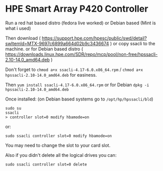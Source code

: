 # HPE Smart Array P420 Controller

Run a red hat based distro (fedora live worked) or Debian based (Mint is what i used)

Then download ( https://support.hpe.com/hpesc/public/swd/detail?swItemId=MTX-9697c6899a664d02b9c3436674 ) or copy ssacli to the machine.
or for Debian based distro ( https://downloads.linux.hpe.com/SDR/repo/mcp/pool/non-free/hpssacli-2.10-14.0_amd64.deb )

Don't forget to `chmod a+x ssacli-4.17-6.0.x86_64.rpm` / `chmod a+x hpssacli-2.10-14.0_amd64.deb` for easiness.

Then `yum install ssacli-4.17-6.0.x86_64.rpm` 
or for Debian `dpkg -i hpssacli-2.10-14.0_amd64.deb`

Once installed:
(on Debian based systems go to `/opt/hp/hpssacli/bld`)
```
sudo su
ssacli
> controller slot=0 modify hbamode=on
```
or:
```
sudo ssacli controller slot=0 modify hbamode=on
```

You may need to change the slot to your card slot.

Also if you didn't delete all the logical drives you can:

```
sudo ssacli controller slot=0 delete
```

